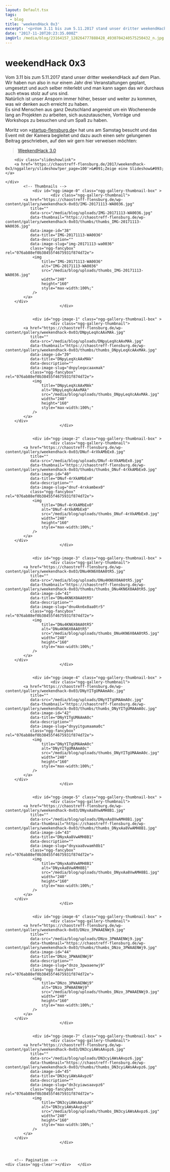 ```yaml
---
layout: Default.tsx
tags:
  - blog
title: 'weekendHack 0x3'
excerpt: '<p>Vom 3.11 bis zum 5.11.2017 stand unser dritter weekendHack auf dem Plan. Wir haben nun also in nur einem Jahr drei Veranstaltungen geplant, umgesetzt und auch selber miterlebt und man <a href="https://chaostreff-flensburg.de/2017/weekendhack-0x3/" class="more-link">[&hellip;]</a></p>'
date: "2017-11-20T20:23:35.000Z"
imgUrl: /media/blog/23164157_128264777888428_4930704240575250432_n.jpg
---
```

# weekendHack 0x3

<p>Vom 3.11 bis zum 5.11.2017 stand unser dritter weekendHack auf dem Plan.<br />
Wir haben nun also in nur einem Jahr drei Veranstaltungen geplant, umgesetzt und auch selber miterlebt und man kann sagen das wir durchaus auch etwas stolz auf uns sind.<br />
Natürlich ist unser Ansporn immer höher, besser und weiter zu kommen, was wir denken auch erreicht zu haben.<br />
Es sind Menschen aus ganz Deutschland angereist um ein Wochenende lang an Projekten zu arbeiten, sich auszutauschen, Vorträge und Workshops zu besuchen und um Spaß zu haben.</p>
<p>Moritz von »<a href="https://startup-flensburg.de">startup-flensburg.de</a>« hat uns am Samstag besucht und das Event mit der Kamera begleitet und dazu auch einen sehr gelungenen Beitrag geschrieben, auf den wir gern hier verweisen möchten:</p>
<blockquote class="wp-embedded-content" data-secret="Feq4FXTI76"><p><a href="https://startup-flensburg.de/2017/11/19/weekendhack-3-0/">WeekendHack 3.0</a></p></blockquote>
<p><iframe class="wp-embedded-content" sandbox="allow-scripts" security="restricted" style="position: absolute; clip: rect(1px, 1px, 1px, 1px);" src="https://startup-flensburg.de/2017/11/19/weekendhack-3-0/embed/#?secret=Feq4FXTI76" data-secret="Feq4FXTI76" width="600" height="338" title="&#8222;WeekendHack 3.0&#8220; &#8212; StartUp Flensburg" frameborder="0" marginwidth="0" marginheight="0" scrolling="no"></iframe></p>
<p><!-- index.php -->
<div
	class="ngg-galleryoverview ngg-ajax-pagination-none"
	id="ngg-gallery-076ab88ef0b38455f4675931f874d72e-1">

    	<div class="slideshowlink">
        <a href='https://chaostreff-flensburg.de/2017/weekendhack-0x3/nggallery/slideshow?per_page=100'>&#091;Zeige eine Slideshow&#093;</a>
		
	</div>
			<!-- Thumbnails -->
				<div id="ngg-image-0" class="ngg-gallery-thumbnail-box" >
				        <div class="ngg-gallery-thumbnail">
            <a href="https://chaostreff-flensburg.de/wp-content/gallery/weekendhack-0x03/IMG-20171113-WA0036.jpg"
               title=""
               data-src="/media/blog/uploads/IMG-20171113-WA0036.jpg"
               data-thumbnail="https://chaostreff-flensburg.de/wp-content/gallery/weekendhack-0x03/thumbs/thumbs_IMG-20171113-WA0036.jpg"
               data-image-id="38"
               data-title="IMG-20171113-WA0036"
               data-description=""
               data-image-slug="img-20171113-wa0036"
               class="ngg-fancybox" rel="076ab88ef0b38455f4675931f874d72e">
                <img
                    title="IMG-20171113-WA0036"
                    alt="IMG-20171113-WA0036"
                    src="/media/blog/uploads/thumbs_IMG-20171113-WA0036.jpg"
                    width="240"
                    height="160"
                    style="max-width:100%;"
                />
            </a>
        </div>
							</div> 
			
        
				<div id="ngg-image-1" class="ngg-gallery-thumbnail-box" >
				        <div class="ngg-gallery-thumbnail">
            <a href="https://chaostreff-flensburg.de/wp-content/gallery/weekendhack-0x03/DNpyLeqXcAAxMAk.jpg"
               title=""
               data-src="/media/blog/uploads/DNpyLeqXcAAxMAk.jpg"
               data-thumbnail="https://chaostreff-flensburg.de/wp-content/gallery/weekendhack-0x03/thumbs/thumbs_DNpyLeqXcAAxMAk.jpg"
               data-image-id="39"
               data-title="DNpyLeqXcAAxMAk"
               data-description=""
               data-image-slug="dnpyleqxcaaxmak"
               class="ngg-fancybox" rel="076ab88ef0b38455f4675931f874d72e">
                <img
                    title="DNpyLeqXcAAxMAk"
                    alt="DNpyLeqXcAAxMAk"
                    src="/media/blog/uploads/thumbs_DNpyLeqXcAAxMAk.jpg"
                    width="240"
                    height="160"
                    style="max-width:100%;"
                />
            </a>
        </div>
							</div> 
			
        
				<div id="ngg-image-2" class="ngg-gallery-thumbnail-box" >
				        <div class="ngg-gallery-thumbnail">
            <a href="https://chaostreff-flensburg.de/wp-content/gallery/weekendhack-0x03/DNuf-4rXkAMbEx0.jpg"
               title=""
               data-src="/media/blog/uploads/DNuf-4rXkAMbEx0.jpg"
               data-thumbnail="https://chaostreff-flensburg.de/wp-content/gallery/weekendhack-0x03/thumbs/thumbs_DNuf-4rXkAMbEx0.jpg"
               data-image-id="40"
               data-title="DNuf-4rXkAMbEx0"
               data-description=""
               data-image-slug="dnuf-4rxkambex0"
               class="ngg-fancybox" rel="076ab88ef0b38455f4675931f874d72e">
                <img
                    title="DNuf-4rXkAMbEx0"
                    alt="DNuf-4rXkAMbEx0"
                    src="/media/blog/uploads/thumbs_DNuf-4rXkAMbEx0.jpg"
                    width="240"
                    height="160"
                    style="max-width:100%;"
                />
            </a>
        </div>
							</div> 
			
        
				<div id="ngg-image-3" class="ngg-gallery-thumbnail-box" >
				        <div class="ngg-gallery-thumbnail">
            <a href="https://chaostreff-flensburg.de/wp-content/gallery/weekendhack-0x03/DNu4KN6X0AA0tR5.jpg"
               title=""
               data-src="/media/blog/uploads/DNu4KN6X0AA0tR5.jpg"
               data-thumbnail="https://chaostreff-flensburg.de/wp-content/gallery/weekendhack-0x03/thumbs/thumbs_DNu4KN6X0AA0tR5.jpg"
               data-image-id="41"
               data-title="DNu4KN6X0AA0tR5"
               data-description=""
               data-image-slug="dnu4kn6x0aa0tr5"
               class="ngg-fancybox" rel="076ab88ef0b38455f4675931f874d72e">
                <img
                    title="DNu4KN6X0AA0tR5"
                    alt="DNu4KN6X0AA0tR5"
                    src="/media/blog/uploads/thumbs_DNu4KN6X0AA0tR5.jpg"
                    width="240"
                    height="160"
                    style="max-width:100%;"
                />
            </a>
        </div>
							</div> 
			
        
				<div id="ngg-image-4" class="ngg-gallery-thumbnail-box" >
				        <div class="ngg-gallery-thumbnail">
            <a href="https://chaostreff-flensburg.de/wp-content/gallery/weekendhack-0x03/DNyYITgUMAAmA0c.jpg"
               title=""
               data-src="/media/blog/uploads/DNyYITgUMAAmA0c.jpg"
               data-thumbnail="https://chaostreff-flensburg.de/wp-content/gallery/weekendhack-0x03/thumbs/thumbs_DNyYITgUMAAmA0c.jpg"
               data-image-id="42"
               data-title="DNyYITgUMAAmA0c"
               data-description=""
               data-image-slug="dnyyitgumaama0c"
               class="ngg-fancybox" rel="076ab88ef0b38455f4675931f874d72e">
                <img
                    title="DNyYITgUMAAmA0c"
                    alt="DNyYITgUMAAmA0c"
                    src="/media/blog/uploads/thumbs_DNyYITgUMAAmA0c.jpg"
                    width="240"
                    height="160"
                    style="max-width:100%;"
                />
            </a>
        </div>
							</div> 
			
        
				<div id="ngg-image-5" class="ngg-gallery-thumbnail-box" >
				        <div class="ngg-gallery-thumbnail">
            <a href="https://chaostreff-flensburg.de/wp-content/gallery/weekendhack-0x03/DNyxAa8VwAMH8B1.jpg"
               title=""
               data-src="/media/blog/uploads/DNyxAa8VwAMH8B1.jpg"
               data-thumbnail="https://chaostreff-flensburg.de/wp-content/gallery/weekendhack-0x03/thumbs/thumbs_DNyxAa8VwAMH8B1.jpg"
               data-image-id="43"
               data-title="DNyxAa8VwAMH8B1"
               data-description=""
               data-image-slug="dnyxaa8vwamh8b1"
               class="ngg-fancybox" rel="076ab88ef0b38455f4675931f874d72e">
                <img
                    title="DNyxAa8VwAMH8B1"
                    alt="DNyxAa8VwAMH8B1"
                    src="/media/blog/uploads/thumbs_DNyxAa8VwAMH8B1.jpg"
                    width="240"
                    height="160"
                    style="max-width:100%;"
                />
            </a>
        </div>
							</div> 
			
        
				<div id="ngg-image-6" class="ngg-gallery-thumbnail-box" >
				        <div class="ngg-gallery-thumbnail">
            <a href="https://chaostreff-flensburg.de/wp-content/gallery/weekendhack-0x03/DNzo_3PWAAENWj9.jpg"
               title=""
               data-src="/media/blog/uploads/DNzo_3PWAAENWj9.jpg"
               data-thumbnail="https://chaostreff-flensburg.de/wp-content/gallery/weekendhack-0x03/thumbs/thumbs_DNzo_3PWAAENWj9.jpg"
               data-image-id="44"
               data-title="DNzo_3PWAAENWj9"
               data-description=""
               data-image-slug="dnzo_3pwaaenwj9"
               class="ngg-fancybox" rel="076ab88ef0b38455f4675931f874d72e">
                <img
                    title="DNzo_3PWAAENWj9"
                    alt="DNzo_3PWAAENWj9"
                    src="/media/blog/uploads/thumbs_DNzo_3PWAAENWj9.jpg"
                    width="240"
                    height="160"
                    style="max-width:100%;"
                />
            </a>
        </div>
							</div> 
			
        
				<div id="ngg-image-7" class="ngg-gallery-thumbnail-box" >
				        <div class="ngg-gallery-thumbnail">
            <a href="https://chaostreff-flensburg.de/wp-content/gallery/weekendhack-0x03/DN3cyiAWsAAvpz6.jpg"
               title=""
               data-src="/media/blog/uploads/DN3cyiAWsAAvpz6.jpg"
               data-thumbnail="https://chaostreff-flensburg.de/wp-content/gallery/weekendhack-0x03/thumbs/thumbs_DN3cyiAWsAAvpz6.jpg"
               data-image-id="45"
               data-title="DN3cyiAWsAAvpz6"
               data-description=""
               data-image-slug="dn3cyiawsaavpz6"
               class="ngg-fancybox" rel="076ab88ef0b38455f4675931f874d72e">
                <img
                    title="DN3cyiAWsAAvpz6"
                    alt="DN3cyiAWsAAvpz6"
                    src="/media/blog/uploads/thumbs_DN3cyiAWsAAvpz6.jpg"
                    width="240"
                    height="160"
                    style="max-width:100%;"
                />
            </a>
        </div>
							</div> 
			
        
		
		<!-- Pagination -->
	<div class='ngg-clear'></div>	</div>
</p>

